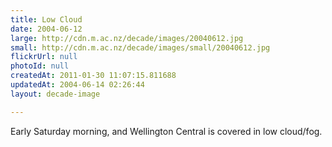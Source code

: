 ```yaml
---
title: Low Cloud
date: 2004-06-12
large: http://cdn.m.ac.nz/decade/images/20040612.jpg
small: http://cdn.m.ac.nz/decade/images/small/20040612.jpg
flickrUrl: null
photoId: null
createdAt: 2011-01-30 11:07:15.811688
updatedAt: 2004-06-14 02:26:44
layout: decade-image

---
```

Early Saturday morning, and Wellington Central is covered in low cloud/fog.
